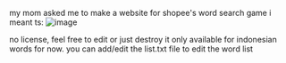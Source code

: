 my mom asked me to make a website for shopee's word search game
i meant ts: 
![image](https://github.com/user-attachments/assets/f5d7b8f1-8cf9-4977-a0f7-c844b09b75cf)

no license, feel free to edit or just destroy it
only available for indonesian words for now. you can add/edit the list.txt file to edit the word list
